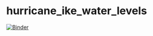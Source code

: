 # hurricane_ike_water_levels

[![Binder](https://binder.pangeo.io/badge.svg)](https://binder.pangeo.io/v2/gh/reproducible-notebooks/hurricane_ike_water_levels/master?filepath=hurricane_ike_water_levels.ipynb)
